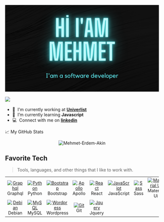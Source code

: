 
<img src="https://github.com/Mehmet-Erdem-Akin/Mehmet-Erdem-Akin/blob/main/breathe.png?raw=true" width="auto" height="auto" alt="banner" />
<br>

![](https://visitor-badge.glitch.me/badge?page_id=Mehmet-Erdem-Akin.Mehmet-Erdem-Akin)
<br>

- :office: &nbsp;I'm currently working at **[Univerlist]**
- :seedling: &nbsp;I’m currently learning **Javascript**
- :computer: &nbsp;Connect with me on **[linkedin]**

[Univerlist]: https://github.com/univerlistapp "Univerlist Github Home"
[linkedin]: https://www.linkedin.com/in/mehmet-erdem-akin-77453b1a0 "Mehmet Erdem LinkedIn"


📈 My GitHub Stats

<p align="center"> <img width="auto" src="https://github-readme-stats.vercel.app/api?username=Mehmet-Erdem-Akin&show_icons=true&theme=gotham" alt="Mehmet-Erdem-Akin" />
<br>

<h2 align="left" id="Mehmet-Erdem-Akin-tech">Favorite Tech</h2>

> Tools, languages, and other things that I like to work with.

<table>
  <tr>
    <td align="center" width="96">
      <a href="#Mehmet-Erdem-Akin-tech">
        <img src="https://upload.wikimedia.org/wikipedia/commons/thumb/1/17/GraphQL_Logo.svg/512px-GraphQL_Logo.svg.png" width="48" height="48" alt="Graphql" />
      </a>
      <br>Graphql
    </td>
    <td align="center" width="96">
      <a href="#Mehmet-Erdem-Akin-tech">
        <img src="https://i.pinimg.com/564x/8f/ad/12/8fad125b8f6082bdb7deb0aa593dfb49.jpg" width="48" height="48" alt="Python" />
      </a>
      <br>Python
    </td>
    <td align="center" width="96">
      <a href="#Mehmet-Erdem-Akin-tech">
        <img src="https://avatars.githubusercontent.com/u/2918581?s=200&v=4" width="48" height="48" alt="Bootstrap" />
      </a>
      <br>Bootstrap
    </td>
    <td align="center" width="96">
      <a href="#Mehmet-Erdem-Akin-tech">
        <img src="https://seeklogo.com/images/A/apollo-logo-DC7DD3C444-seeklogo.com.png" width="48" height="48" alt="Apollo" />
      </a>
      <br>Apollo
    </td>
    <td align="center" width="96">
      <a href="#Mehmet-Erdem-Akin-tech">
        <img src="https://upload.wikimedia.org/wikipedia/commons/thumb/4/47/React.svg/1200px-React.svg.png" width="48" height="48" alt="React" />
      </a>
      <br>React
    </td>
    <td align="center" width="96">
      <a href="#Mehmet-Erdem-Akin-tech">
        <img src="https://upload.wikimedia.org/wikipedia/commons/thumb/9/99/Unofficial_JavaScript_logo_2.svg/480px-Unofficial_JavaScript_logo_2.svg.png" width="48" height="48" alt="JavaScript" />
      </a>
      <br>JavaScript
    </td>
    <td align="center" width="96">
      <a href="#Mehmet-Erdem-Akin-tech">
        <img src="https://miro.medium.com/max/512/1*9U1toerFxB8aiFRreLxEUQ.png" width="48" height="48" alt="Sass" />
      </a>
      <br>Sass
    </td>
    <td align="center" width="96">
      <a href="#Mehmet-Erdem-Akin-tech">
        <img src="https://seeklogo.com/images/M/material-design-logo-8BAFEFE50B-seeklogo.com.png" width="48" height="48" alt="Material Ui" />
      </a>
      <br>Material Ui
    </td>
    <td align="center" width="96">
      <a href="#Mehmet-Erdem-Akin-tech">
        <img src="https://encrypted-tbn0.gstatic.com/images?q=tbn:ANd9GcTesEZWmik3v7rTN3NiWAjySQJO8IQ7ui9mKZbwRtX7Zz81pgpJ2VRCLUV2CIyZOK0cyFM&usqp=CAU" width="48" height="48" alt="Php" />
      </a>
      <br>Php
    </td>
    <td align="center" width="96">
      <a href="#Mehmet-Erdem-Akin-tech">
        <img src="https://miro.medium.com/max/512/1*9U1toerFxB8aiFRreLxEUQ.png" width="48" height="48" alt="Sass" />
      </a>
      <br>Sass
    </td>
  </tr>
  <tr>
    <td align="center"  width="96">
      <a href="#Mehmet-Erdem-Akin-tech">
        <img src="https://w7.pngwing.com/pngs/951/800/png-transparent-debian-linux-installation-fedora-operating-systems-online.png" width="48" height="48" alt="Debian" />
      </a>
      <br>Debian
    </td>
    <td align="center"  width="96">
      <a href="#Mehmet-Erdem-Akin-tech">
        <img src="https://pbs.twimg.com/profile_images/1255113654049128448/J5Yt92WW_400x400.png" width="48" height="48" alt="MySQL" />
      </a>
      <br>MySQL
    </td>
     <td align="center"  width="96">
      <a href="#Mehmet-Erdem-Akin-tech">
        <img src="https://upload.wikimedia.org/wikipedia/commons/thumb/9/93/Wordpress_Blue_logo.png/600px-Wordpress_Blue_logo.png" width="48" height="48" alt="Wordpress" />
      </a>
      <br>Wordpress
    </td>
     <td align="center"  width="96">
      <a href="#Mehmet-Erdem-Akin-tech">
        <img src="http://git-scm.com/images/logos/downloads/Git-Icon-1788C.png" width="48" height="48" alt="Git" />
      </a>
      <br>Git
    </td>
     <td align="center"  width="96">
      <a href="#Mehmet-Erdem-Akin-tech">
        <img src="http://lz3g.com/wp-content/uploads/687474703a2f2f707265636973696f6e2d736f6674776172652e636f6d2f77702d636f6e74656e742f75706c6f6164732f323031342f30342f6a5175726572792e676966.gif" width="48" height="48" alt="Jquery" />
      </a>
      <br>Jquery
    </td>
  </tr>
 </table>
